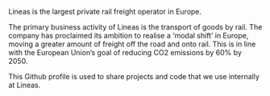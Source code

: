 Lineas is the largest private rail freight operator in Europe.

The primary business activity of Lineas is the transport of goods by rail. The company has proclaimed its ambition to realise a ‘modal shift’ in Europe, moving a greater amount of freight off the road and onto rail. This is in line with the European Union’s goal of reducing CO2 emissions by 60% by 2050. 

This Github profile is used to share projects and code that we use internally at Lineas.
